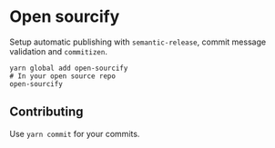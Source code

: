 # Open sourcify

Setup automatic publishing with `semantic-release`, commit message validation and `commitizen`.

```
yarn global add open-sourcify
# In your open source repo
open-sourcify
```

## Contributing

Use `yarn commit` for your commits.